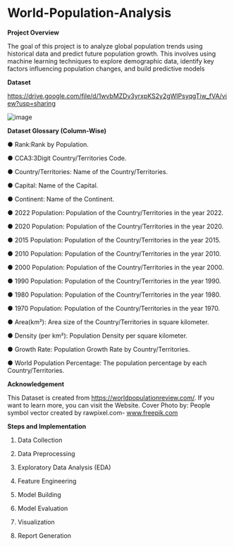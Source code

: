 # World-Population-Analysis


**Project Overview**

  The goal of this project is to analyze global population trends using historical data and predict future population growth. This involves using machine learning techniques to explore demographic data, identify key factors influencing population changes, and build predictive models

**Dataset**

  https://drive.google.com/file/d/1wvbMZDv3yrxpKS2y2gWIPsyqgTiw_fVA/view?usp=sharing

![image](https://github.com/user-attachments/assets/8795d1ed-6595-49e2-af30-da9b1ae68312)

**Dataset Glossary (Column-Wise)**

 ● Rank:Rank by Population.
 
 ● CCA3:3Digit Country/Territories Code.
 
 ● Country/Territories: Name of the Country/Territories.
 
 ● Capital: Name of the Capital.
 
 ● Continent: Name of the Continent.

 ● 2022 Population: Population of the Country/Territories in the year 2022.
 
 ● 2020 Population: Population of the Country/Territories in the year 2020.
 
 ● 2015 Population: Population of the Country/Territories in the year 2015.
 
 ● 2010 Population: Population of the Country/Territories in the year 2010.
 
 ● 2000 Population: Population of the Country/Territories in the year 2000.
 
 ● 1990 Population: Population of the Country/Territories in the year 1990.
 
 ● 1980 Population: Population of the Country/Territories in the year 1980.
 
 ● 1970 Population: Population of the Country/Territories in the year 1970.
 
 ● Area(km²): Area size of the Country/Territories in square kilometer.

 ● Density (per km²): Population Density per square kilometer.
 
 ● Growth Rate: Population Growth Rate by Country/Territories.
 
 ● World Population Percentage: The population percentage by each Country/Territories.

**Acknowledgement**
 
  This Dataset is created from https://worldpopulationreview.com/. If you want to learn more, you can visit the Website. Cover Photo by: People symbol vector created by rawpixel.com- www.freepik.com

**Steps and Implementation**

 1. Data Collection
    
 2. Data Preprocessing
    
 3. Exploratory Data Analysis (EDA)
    
 4. Feature Engineering
    
 5. Model Building
    
 6. Model Evaluation
     
 7. Visualization
     
 8. Report Generation
